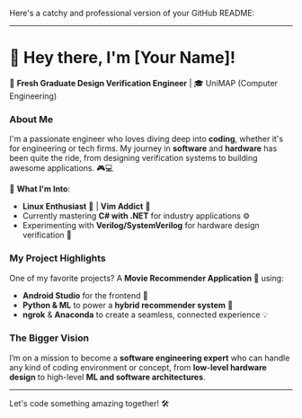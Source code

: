 Here's a catchy and professional version of your GitHub README:

---

# 👋 Hey there, I'm [Your Name]!

🚀 **Fresh Graduate Design Verification Engineer** | 🎓 UniMAP (Computer Engineering)

### About Me
I'm a passionate engineer who loves diving deep into **coding**, whether it's for engineering or tech firms. My journey in **software** and **hardware** has been quite the ride, from designing verification systems to building awesome applications. 🎮💻

🌱 **What I'm Into**:
- **Linux Enthusiast** 🐧 | **Vim Addict** 📝
- Currently mastering **C# with .NET** for industry applications ⚙️
- Experimenting with **Verilog/SystemVerilog** for hardware design verification 🚦

### My Project Highlights
One of my favorite projects? A **Movie Recommender Application** 🍿 using:
- **Android Studio** for the frontend 🤖
- **Python & ML** to power a **hybrid recommender system** 🧠
- **ngrok** & **Anaconda** to create a seamless, connected experience 💡

### The Bigger Vision
I’m on a mission to become a **software engineering expert** who can handle any kind of coding environment or concept, from **low-level hardware design** to high-level **ML and software architectures**. 

---

Let's code something amazing together! 🛠️
